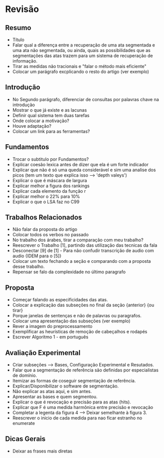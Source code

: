 
# Revisão

## Resumo

  - Título
  - Falar qual a diferença entre a recuperação de uma ata segmentada e uma ata não segmentada, ou ainda, quais as possibilidades que as segmentações das atas trazem para um sistema de recuperação de informação.
  - Tirar as medidas não tracionais e "falar o método mais eficiente"
  - Colocar um parágrafo excplicando o resto do artigo (ver exemplo)


## Introdução
  - No Segundo parágrafo, diferenciar de consultas por palavras chave na introdução
  - Mostrar o que já existe e as lacunas
  - Definir qual sistema tem duas tarefas
  - Onde colocar a motivação?
  - Houve adaptação?
  - Colocar um link para as ferramentas?

## Fundamentos
  - Trocar o subtitulo por Fundamentos?
  - Explicar coesão lexica antes de dizer que ela é um forte indicador
  - Explicar que não é só uma queda considerável e sim uma analise dos picos (tem um texto que explica isso --> 'depth valeys')
  - Explicar o que é máscara de largura
  - Explicar melhor a figura dos rankings
  - Explicar cada elemento da função r
  - Explicar melhor o 22% para 10%
  - Explicar o que o LSA faz no C99


## Trabalhos Relacionados
  - Não falar da proposta do artigo
  - Colocar todos os verbos no passado
  - No trabalho dos árabes, tirar a comparação com meu trabalho?
  - Reescrever o Trabalho [1], partindo das utilização das tecnicas da fala
  - Desconectar [9] de [1] - Para não confudir transcrição de audio com audio {IDEM para o [5]}
  - Colocar um texto fechando a seção e comparando com a proposta desse trabalho.
  - Repensar se falo da complexidade no último paragrafo

## Proposta
  - Começar falando as especificidades das atas.
  - Colocar a explicação das subseções no final da seção {anterior} {ou tirar}
  - Porque janelas de sentenças e não de palavras ou paragrafos.
  - Colocar uma apresentação das subseções (ver exemplo)
  - Rever a imagem do preprocessamento
  - Exemplificar as heurísticas de remoção de cabeçalhos e rodapés
  - Escrever Algoritmo 1 - em português

## Avaliação Experimental
  - Criar subseções --> Bases, Configuração Experimental e Resutados.
  - Falar que a segmentação de referência são definidas por especialistas de domínio.
  - Itemizar as formas de coseguir segmentação de referência.
  - Explicar/Disponibilizar o software de segmentação.
  - Não explicar as atas aqui, e sim antes.
  - Apresentar as bases e quem segmentou.
  - Explicar o que é revocação e precisão para as atas (hits).
  - Explicar que F é uma medida harmônica entre precisão e revocação
  - Completar a legenta da figura 4 --> Deixar semelhante à figura 3.
  - Reescrever o inicio de cada medida para nao ficar estranho no enumerate


## Dicas Gerais
  - Deixar as frases mais diretas














